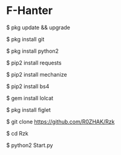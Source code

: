# F-Hanter
$ pkg update && upgrade

$ pkg install git

$ pkg install python2

$ pip2 install requests

$ pip2 install mechanize

$ pip2 install bs4

$ gem install lolcat

$ pkg install figlet

$ git clone https://github.com/R0ZHAK/Rzk

$ cd Rzk

$ python2 Start.py
